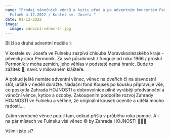 ```yaml
---
name: "Prodej vánočních věnců a kytic před a po adventním koncertem Permoníku /
  Fulnek 4.12.2022 / Kostel sv. Josefa "
date: 01-12-2022
image:
  image: vánoční-věnec-2-.jpg
---
```

Blíží se druhá adventní neděle 🕯🕯

V kostele sv. Josefa ve Fulneku zazpívá chlouba Moravskoslezského kraje - pěvecký sbor Permoník. Za své působnosti / funguje od roku 1966 / proslul Permoník v moha zemích, jeho věhlas v podstatě nemá hranic. Bude to zážitek 💛, navíc v milovaném klášteře.



A pokud ještě nemáte adventní věnec, věnec na dveřích či na slavnostní stůl, určitě v neděli doražte. Nadační fond Kousek po kousku připravuje vše, co poskytla Zahrada HOJNOSTI a dobrovolnice pilně vyrábějí předvánoční a vánoční věnce, kytice a ozdoby. Zakoupením podpoříte rozvoj Zahrady HOJNOSTI ve Fulneku a věříme, že originální kousek oceníte a udělá mnoho radosti....



Zatím vyrobené věnce putují tam, odkud přišla v průběhu roku pomoc. A i na pár místech ve Fulneku visí věnec © by Zahrada HOJNOSTI 💚🌼🌿



Všimli jste si?